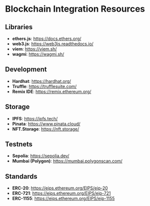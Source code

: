 # Blockchain Integration Resources

## Libraries
- **ethers.js**: https://docs.ethers.org/
- **web3.js**: https://web3js.readthedocs.io/
- **viem**: https://viem.sh/
- **wagmi**: https://wagmi.sh/

## Development
- **Hardhat**: https://hardhat.org/
- **Truffle**: https://trufflesuite.com/
- **Remix IDE**: https://remix.ethereum.org/

## Storage
- **IPFS**: https://ipfs.tech/
- **Pinata**: https://www.pinata.cloud/
- **NFT.Storage**: https://nft.storage/

## Testnets
- **Sepolia**: https://sepolia.dev/
- **Mumbai (Polygon)**: https://mumbai.polygonscan.com/

## Standards
- **ERC-20**: https://eips.ethereum.org/EIPS/eip-20
- **ERC-721**: https://eips.ethereum.org/EIPS/eip-721
- **ERC-1155**: https://eips.ethereum.org/EIPS/eip-1155
